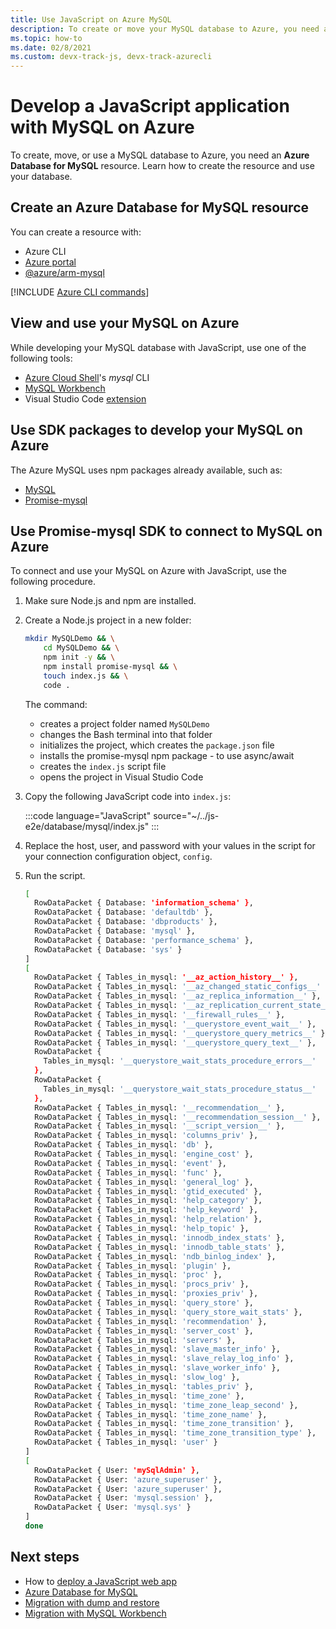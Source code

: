 ```yaml
---
title: Use JavaScript on Azure MySQL 
description: To create or move your MySQL database to Azure, you need a MySQL resource. 
ms.topic: how-to
ms.date: 02/8/2021
ms.custom: devx-track-js, devx-track-azurecli
---
```


# Develop a JavaScript application with MySQL on Azure

To create, move, or use a MySQL database to Azure, you need an **Azure Database for MySQL** resource. Learn how to create the resource and use your database.

## Create an Azure Database for MySQL resource 

You can create a resource with:

* Azure CLI
* [Azure portal](https://ms.portal.azure.com/#create/Microsoft.MySQLServer)
* [@azure/arm-mysql](https://www.npmjs.com/package/@azure/arm-mysql)

[!INCLUDE [Azure CLI commands](../../includes/azure-cli-mysql-db.md)]

## View and use your MySQL on Azure
While developing your MySQL database with JavaScript, use one of the following tools:

* [Azure Cloud Shell](https://shell.azure.com/)'s _mysql_ CLI
* [MySQL Workbench](https://www.mysql.com/products/workbench/)
* Visual Studio Code [extension](https://marketplace.visualstudio.com/items?itemName=mtxr.sqltools-driver-mysql)

## Use SDK packages to develop your MySQL on Azure

The Azure MySQL uses npm packages already available, such as:

* [MySQL](https://www.npmjs.com/package/mysql)
* [Promise-mysql](https://www.npmjs.com/package/promise-mysql)

## Use Promise-mysql SDK to connect to MySQL on Azure

To connect and use your MySQL on Azure with JavaScript, use the following procedure.

1. Make sure Node.js and npm are installed.
1. Create a Node.js project in a new folder:

    ```bash
    mkdir MySQLDemo && \
        cd MySQLDemo && \
        npm init -y && \
        npm install promise-mysql && \
        touch index.js && \
        code .
    ```

    The command:
    * creates a project folder named `MySQLDemo`
    * changes the Bash terminal into that folder
    * initializes the project, which creates the `package.json` file
    * installs the promise-mysql npm package - to use async/await
    * creates the `index.js` script file
    * opens the project in Visual Studio Code

1. Copy the following JavaScript code into `index.js`:

    :::code language="JavaScript" source="~/../js-e2e/database/mysql/index.js" :::


1. Replace the host, user, and password with your values in the script for your connection configuration object, `config`. 

1. Run the script.

    ```bash
    [
      RowDataPacket { Database: 'information_schema' },
      RowDataPacket { Database: 'defaultdb' },
      RowDataPacket { Database: 'dbproducts' },
      RowDataPacket { Database: 'mysql' },
      RowDataPacket { Database: 'performance_schema' },
      RowDataPacket { Database: 'sys' }
    ]
    [
      RowDataPacket { Tables_in_mysql: '__az_action_history__' },
      RowDataPacket { Tables_in_mysql: '__az_changed_static_configs__' },
      RowDataPacket { Tables_in_mysql: '__az_replica_information__' },
      RowDataPacket { Tables_in_mysql: '__az_replication_current_state__' },
      RowDataPacket { Tables_in_mysql: '__firewall_rules__' },
      RowDataPacket { Tables_in_mysql: '__querystore_event_wait__' },
      RowDataPacket { Tables_in_mysql: '__querystore_query_metrics__' },
      RowDataPacket { Tables_in_mysql: '__querystore_query_text__' },
      RowDataPacket {
        Tables_in_mysql: '__querystore_wait_stats_procedure_errors__'
      },
      RowDataPacket {
        Tables_in_mysql: '__querystore_wait_stats_procedure_status__'
      },
      RowDataPacket { Tables_in_mysql: '__recommendation__' },
      RowDataPacket { Tables_in_mysql: '__recommendation_session__' },
      RowDataPacket { Tables_in_mysql: '__script_version__' },
      RowDataPacket { Tables_in_mysql: 'columns_priv' },
      RowDataPacket { Tables_in_mysql: 'db' },
      RowDataPacket { Tables_in_mysql: 'engine_cost' },
      RowDataPacket { Tables_in_mysql: 'event' },
      RowDataPacket { Tables_in_mysql: 'func' },
      RowDataPacket { Tables_in_mysql: 'general_log' },
      RowDataPacket { Tables_in_mysql: 'gtid_executed' },
      RowDataPacket { Tables_in_mysql: 'help_category' },
      RowDataPacket { Tables_in_mysql: 'help_keyword' },
      RowDataPacket { Tables_in_mysql: 'help_relation' },
      RowDataPacket { Tables_in_mysql: 'help_topic' },
      RowDataPacket { Tables_in_mysql: 'innodb_index_stats' },
      RowDataPacket { Tables_in_mysql: 'innodb_table_stats' },
      RowDataPacket { Tables_in_mysql: 'ndb_binlog_index' },
      RowDataPacket { Tables_in_mysql: 'plugin' },
      RowDataPacket { Tables_in_mysql: 'proc' },
      RowDataPacket { Tables_in_mysql: 'procs_priv' },
      RowDataPacket { Tables_in_mysql: 'proxies_priv' },
      RowDataPacket { Tables_in_mysql: 'query_store' },
      RowDataPacket { Tables_in_mysql: 'query_store_wait_stats' },
      RowDataPacket { Tables_in_mysql: 'recommendation' },
      RowDataPacket { Tables_in_mysql: 'server_cost' },
      RowDataPacket { Tables_in_mysql: 'servers' },
      RowDataPacket { Tables_in_mysql: 'slave_master_info' },
      RowDataPacket { Tables_in_mysql: 'slave_relay_log_info' },
      RowDataPacket { Tables_in_mysql: 'slave_worker_info' },
      RowDataPacket { Tables_in_mysql: 'slow_log' },
      RowDataPacket { Tables_in_mysql: 'tables_priv' },
      RowDataPacket { Tables_in_mysql: 'time_zone' },
      RowDataPacket { Tables_in_mysql: 'time_zone_leap_second' },
      RowDataPacket { Tables_in_mysql: 'time_zone_name' },
      RowDataPacket { Tables_in_mysql: 'time_zone_transition' },
      RowDataPacket { Tables_in_mysql: 'time_zone_transition_type' },
      RowDataPacket { Tables_in_mysql: 'user' }
    ]
    [
      RowDataPacket { User: 'mySqlAdmin' },
      RowDataPacket { User: 'azure_superuser' },
      RowDataPacket { User: 'azure_superuser' },
      RowDataPacket { User: 'mysql.session' },
      RowDataPacket { User: 'mysql.sys' }
    ]
    done
    ```

## Next steps

* How to [deploy a JavaScript web app](../deploy-web-app.md)
* [Azure Database for MySQL](/azure/mysql/)
* [Migration with dump and restore](/azure/mysql/concepts-migrate-dump-restore)
* [Migration with MySQL Workbench](/azure/mysql/concepts-migrate-import-export)
